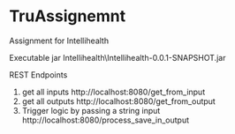 # TruAssignemnt
Assignment for Intellihealth 

Executable jar
Intellihealth\Intellihealth-0.0.1-SNAPSHOT.jar

REST Endpoints
1. get all inputs
http://localhost:8080/get_from_input
2. get all outputs
http://localhost:8080/get_from_output
3. Trigger logic by passing a string input
http://localhost:8080/process_save_in_output
